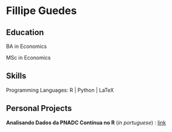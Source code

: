 # Fillipe Guedes

## Education


BA in Economics

MSc in Economics

## Skills

Programming Languages: R | Python | LaTeX


## Personal Projects

**Analisando Dados da PNADC Contínua no R** (_in portuguese_) :  [link](https://github.com/fguedes1/Analisando-PNAD-Continua)

